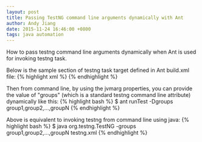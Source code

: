 ```yaml
---
layout: post
title: Passing TestNG command line arguments dynamically with Ant
author: Andy Jiang
date: 2015-11-24 16:46:00 +0800
tags: java automation
---
```


How to pass testng command line arguments dynamically when Ant is used for invoking testng task.

Below is the sample section of testng task target defined in Ant build.xml file:
{% highlight xml %}
  <target name="runTest" depends="compile">
      <testng classpath="${cp}:${build.dir}" groups="${groups}">
          <xmlfileset dir="${basedir}" includes="testng.xml"></xmlfileset>
      </testng>
  </target>
{% endhighlight %}

Then from command line, by using the jvmarg properties, you can provide the value of "groups" (which is a standard testng command line attribute) dynamically like this:
{% highlight bash %}
  $ ant runTest -Dgroups group1,group2,...,groupN
{% endhighlight %}

Above is equivalent to invoking testng from command line using java:
{% highlight bash %}
  $ java org.testng.TestNG -groups group1,group2,...,groupN testng.xml
{% endhighlight %}
